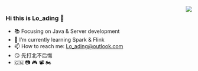 <img align="right" src="https://github-readme-stats.vercel.app/api?username=Loading-Life&show_icons=true&icon_color=CE1D2D&text_color=718096&bg_color=ffffff&hide_title=true" />

### Hi this is Lo_ading 👋

<!--
**Loading-Life/Loading-Life** is a ✨ _special_ ✨ repository because its `README.md` (this file) appears on your GitHub profile.

Here are some ideas to get you started:
-->

- 📚 Focusing on Java & Server development
- 🌱 I’m currently learning Spark & Flink
- 📫 How to reach me: Lo_ading@outlook.com
- 😏 先打北不后悔
- 🇨🇳 📷 🎮 📽 🏍
